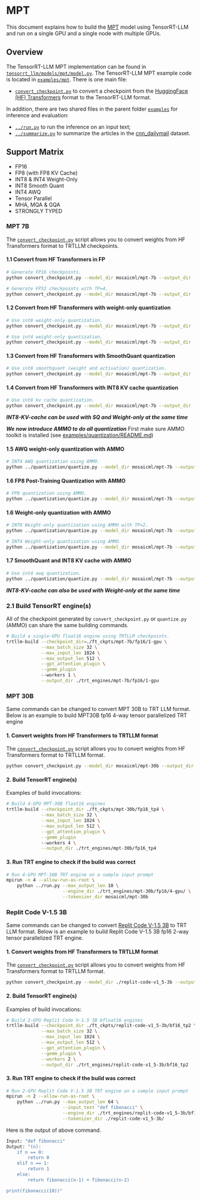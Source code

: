 # MPT

This document explains how to build the [MPT](https://huggingface.co/mosaicml/mpt-7b) model using TensorRT-LLM and run on a single GPU and a single node with multiple GPUs.

## Overview

The TensorRT-LLM MPT implementation can be found in [`tensorrt_llm/models/mpt/model.py`](../../tensorrt_llm/models/mpt/model.py). The TensorRT-LLM MPT example code is located in [`examples/mpt`](./). There is one main file:

* [`convert_checkpoint.py`](./convert_checkpoint.py) to convert a checkpoint from the [HuggingFace (HF) Transformers](https://github.com/huggingface/transformers) format to the TensorRT-LLM format.

In addition, there are two shared files in the parent folder [`examples`](../) for inference and evaluation:

* [`../run.py`](../run.py) to run the inference on an input text;
* [`../summarize.py`](../summarize.py) to summarize the articles in the [cnn_dailymail](https://huggingface.co/datasets/cnn_dailymail) dataset.

## Support Matrix
  * FP16
  * FP8 (with FP8 KV Cache)
  * INT8 & INT4 Weight-Only
  * INT8 Smooth Quant
  * INT4 AWQ
  * Tensor Parallel
  * MHA, MQA & GQA
  * STRONGLY TYPED

### MPT 7B

The [`convert_checkpoint.py`](./convert_checkpoint.py) script allows you to convert weights from HF Transformers format to TRTLLM checkpoints.

#### 1.1 Convert from HF Transformers in FP

```bash
# Generate FP16 checkpoints.
python convert_checkpoint.py --model_dir mosaicml/mpt-7b --output_dir ./ft_ckpts/mpt-7b/fp16/ --dtype float16

# Generate FP32 checkpoints with TP=4.
python convert_checkpoint.py --model_dir mosaicml/mpt-7b --output_dir ./ft_ckpts/mpt-7b/fp32_tp4/ --dtype float32 --tp_size 4
```

#### 1.2 Convert from HF Transformers with weight-only quantization

```bash
# Use int8 weight-only quantization.
python convert_checkpoint.py --model_dir mosaicml/mpt-7b --output_dir ./ft_ckpts/mpt-7b/int8_wo/ --use_weight_only

# Use int4 weight-only quantization.
python convert_checkpoint.py --model_dir mosaicml/mpt-7b --output_dir ./ft_ckpts/mpt-7b/int4_wo/ --use_weight_only --weight_only_precision int4
```

#### 1.3 Convert from HF Transformers with SmoothQuant quantization

```bash
# Use int8 smoothquant (weight and activation) quantization.
python convert_checkpoint.py --model_dir mosaicml/mpt-7b --output_dir ./ft_ckpts/mpt-7b/int8_sq/ --smoothquant 0.5
```

#### 1.4 Convert from HF Transformers with INT8 KV cache quantization

```bash
# Use int8 kv cache quantization.
python convert_checkpoint.py --model_dir mosaicml/mpt-7b --output_dir ./ft_ckpts/mpt-7b/fp16_int8kv/ --dtype float16 --calibrate_kv_cache
```
***INT8-KV-cache can be used with SQ and Weight-only at the same time***


***We now introduce AMMO to do all quantization***
First make sure AMMO toolkit is installed (see [examples/quantization/README.md](/examples/quantization/README.md#preparation))

#### 1.5 AWQ weight-only quantization with AMMO

```bash
# INT4 AWQ quantization using AMMO.
python ../quantization/quantize.py --model_dir mosaicml/mpt-7b --output_dir ./ft_ckpts/mpt-7b/int4_awq/ --qformat int4_awq
```

#### 1.6 FP8 Post-Training Quantization with AMMO

```bash
# FP8 quantization using AMMO.
python ../quantization/quantize.py --model_dir mosaicml/mpt-7b --output_dir ./ft_ckpts/mpt-7b/fp8/ --qformat fp8 --kv_cache_dtype fp8
```

#### 1.6 Weight-only quantization with AMMO

```bash
# INT8 Weight-only quantization using AMMO with TP=2.
python ../quantization/quantize.py --model_dir mosaicml/mpt-7b --output_dir ./ft_ckpts/mpt-7b/int8_wo/ --qformat int8_wo --tp_size 2

# INT4 Weight-only quantization using AMMO.
python ../quantization/quantize.py --model_dir mosaicml/mpt-7b --output_dir ./ft_ckpts/mpt-7b/int4_wo/ --qformat int4_wo
```

#### 1.7 SmoothQuant and INT8 KV cache with AMMO

```bash
# Use int4 awq quantization.
python ../quantization/quantize.py --model_dir mosaicml/mpt-7b --output_dir ./ft_ckpts/mpt-7b/sq_int8kv/ --qformat int8_sq --kv_cache_dtype int8
```
***INT8-KV-cache can also be used with Weight-only at the same time***


### 2.1 Build TensorRT engine(s)

All of the checkpoint generated by `convert_checkpoint.py` or `quantize.py` (AMMO) can share the same building commands.

```bash
# Build a single-GPU float16 engine using TRTLLM checkpoints.
trtllm-build --checkpoint_dir=./ft_ckpts/mpt-7b/fp16/1-gpu \
             --max_batch_size 32 \
             --max_input_len 1024 \
             --max_output_len 512 \
             --gpt_attention_plugin \
             --gemm_plugin
             --workers 1 \
             --output_dir ./trt_engines/mpt-7b/fp16/1-gpu
```

### MPT 30B

Same commands can be changed to convert MPT 30B to TRT LLM format. Below is an example to build MPT30B fp16 4-way tensor parallelized TRT engine

#### 1. Convert weights from HF Transformers to TRTLLM format

The [`convert_checkpoint.py`](./convert_checkpoint.py) script allows you to convert weights from HF Transformers format to TRTLLM format.

```bash
python convert_checkpoint.py --model_dir mosaicml/mpt-30b --output_dir ./ft_ckpts/mpt-30b/fp16_tp4/ --tp_szie 4 --dtype float16
```

#### 2. Build TensorRT engine(s)

Examples of build invocations:

```bash
# Build 4-GPU MPT-30B float16 engines
trtllm-build --checkpoint_dir ./ft_ckpts/mpt-30b/fp16_tp4 \
             --max_batch_size 32 \
             --max_input_len 1024 \
             --max_output_len 512 \
             --gpt_attention_plugin \
             --gemm_plugin
             --workers 4 \
             --output_dir ./trt_engines/mpt-30b/fp16_tp4
```

#### 3. Run TRT engine to check if the build was correct

```bash
# Run 4-GPU MPT-30B TRT engine on a sample input prompt
mpirun -n 4 --allow-run-as-root \
    python ../run.py --max_output_len 10 \
                     --engine_dir ./trt_engines/mpt-30b/fp16/4-gpu/ \
                     --tokenizer_dir mosaicml/mpt-30b
```

### Replit Code V-1.5 3B
Same commands can be changed to convert [Replit Code V-1.5 3B](https://huggingface.co/replit/replit-code-v1_5-3b) to TRT LLM format. Below is an example to build Replit Code V-1.5 3B fp16 2-way tensor parallelized TRT engine.

#### 1. Convert weights from HF Transformers to TRTLLM format

The [`convert_checkpoint.py`](./convert_checkpoint.py) script allows you to convert weights from HF Transformers format to TRTLLM format.

```bash
python convert_checkpoint.py --model_dir ./replit-code-v1_5-3b --output_dir ./ft_ckpts/replit-code-v1_5-3b/bf16_tp2/ --tp_size 2 --dtype bfloat16
```

#### 2. Build TensorRT engine(s)

Examples of build invocations:

```bash
# Build 2-GPU Replit Code V-1.5 3B bfloat16 engines
trtllm-build --checkpoint_dir ./ft_ckpts/replit-code-v1_5-3b/bf16_tp2 \
             --max_batch_size 32 \
             --max_input_len 1024 \
             --max_output_len 512 \
             --gpt_attention_plugin \
             --gemm_plugin \
             --workers 2 \
             --output_dir ./trt_engines/replit-code-v1_5-3b/bf16_tp2
```

#### 3. Run TRT engine to check if the build was correct

```bash
# Run 2-GPU Replit Code V-1.5 3B TRT engine on a sample input prompt
mpirun -n 2 --allow-run-as-root \
    python ../run.py --max_output_len 64 \
                     --input_text "def fibonacci" \
                     --engine_dir ./trt_engines/replit-code-v1_5-3b/bf16_tp2 \
                     --tokenizer_dir ./replit-code-v1_5-3b/
```

Here is the output of above command.
```bash
Input: "def fibonacci"
Output: "(n):
    if n == 0:
        return 0
    elif n == 1:
        return 1
    else:
        return fibonacci(n-1) + fibonacci(n-2)

print(fibonacci(10))"
```
